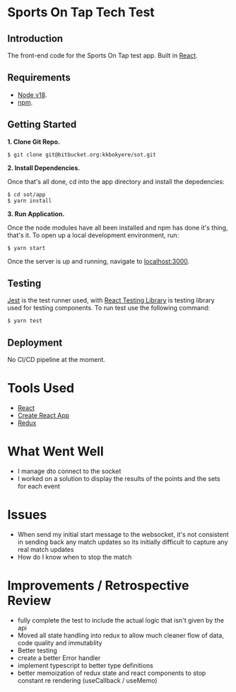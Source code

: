 # Sports On Tap Tech Test
## Introduction

The front-end code for the Sports On Tap test app. Built in [React](https://reactjs.org/).

## Requirements

- [Node v18](https://nodejs.org/en/).
- [npm](https://www.npmjs.com/package/npm).

## Getting Started

**1. Clone Git Repo.**

```
$ git clone git@bitbucket.org:kkbokyere/sot.git
```

**2. Install Dependencies.**

Once that's all done, cd into the app directory and install the depedencies:

```
$ cd sot/app
$ yarn install
```

**3. Run Application.**

Once the node modules have all been installed and npm has done it's thing, that's it. To open up a local development environment, run:

```
$ yarn start
```

Once the server is up and running, navigate to [localhost:3000](http://localhost:3000).

## Testing

[Jest](https://jestjs.io/) is the test runner used, with [React Testing Library](https://testing-library.com/docs/react-testing-library/) is testing library used for testing components. To run test use the following command:

```
$ yarn test
```

## Deployment

No CI/CD pipeline at the moment.

# Tools Used

- [React](https://reactjs.org/)
- [Create React App](https://create-react-app.dev/)
- [Redux](https://redux.js.org)

# What Went Well
- I manage dto connect to the socket
- I worked on a solution to display the results of the points and the sets for each event

# Issues
- When send my initial start message to the websocket, it's not consistent in sending back any match updates so its initially difficult to capture any real match updates
- How do I know when to stop the match

# Improvements / Retrospective Review
- fully complete the test to include the actual logic that isn't given by the api
- Moved all state handling into redux to allow much cleaner flow of data, code quality and immutablity
- Better testing
- create a better Error handler
- implement typescript to better type definitions
- better memoization of redux state and react components to stop constant re rendering (useCallback / useMemo)
